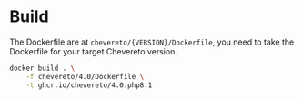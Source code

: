 # Build

The Dockerfile are at `chevereto/{VERSION}/Dockerfile`, you need to take the Dockerfile for your target Chevereto version.

```sh
docker build . \
    -f chevereto/4.0/Dockerfile \
    -t ghcr.io/chevereto/4.0:php8.1
```
